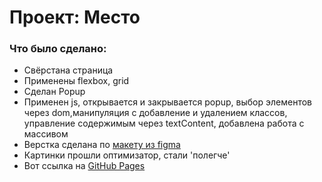 # Проект: Место

### Что было сделано:
* Свёрстана страница 
* Применены flexbox, grid
* Сделан Popup
* Применен js, открывается и закрывается popup, выбор элементов через dom,манипуляция с добавление и удалением классов, управление содержимым через textContent, добавлена работа с массивом
* Верстка сделана по [макету из figma](https://www.figma.com/file/2cn9N9jSkmxD84oJik7xL7/JavaScript.-Sprint-4?node-id=0%3A1)
* Картинки прошли оптимизатор, стали 'полегче'
* Вот ссылка на [GitHub Pages](https://firsakovds.github.io/mesto/index.html)